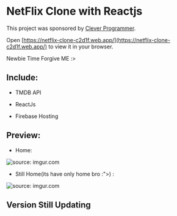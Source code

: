 <!-- netflix-clone-c2d1f -->

# NetFlix Clone with Reactjs

This project was sponsored by [Clever Programmer](https://www.youtube.com/watch?v=XtMThy8QKqU&t=11122s).

Open [https://netflix-clone-c2d1f.web.app/](https://netflix-clone-c2d1f.web.app/) to view it in your browser.

Newbie Time Forgive ME :>

## Include:

 * TMDB API

 * ReactJs

 * Firebase Hosting

## Preview:

 * Home:
 
 <img src="https://i.imgur.com/O0lUxRL.png" title="source: imgur.com" />
 
 
 
 * Still Home(its have only home bro :">) :

 <img src="https://i.imgur.com/gqci9Bs.png" title="source: imgur.com" />
 
 
 ## Version Still Updating




